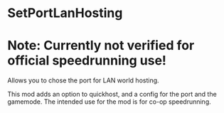 # SetPortLanHosting
# Note: Currently not verified for official speedrunning use!

Allows you to chose the port for LAN world hosting.



This mod adds an option to quickhost, and a config for the port and the gamemode. 
The intended use for the mod is for co-op speedrunning.
